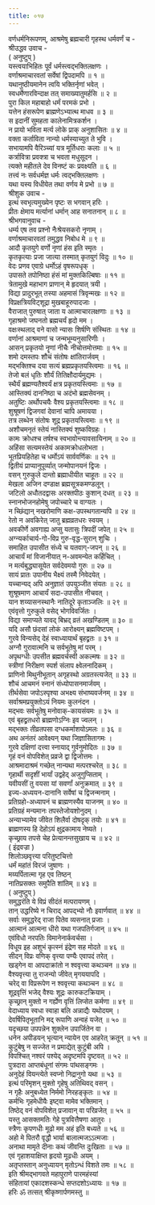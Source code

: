 ```yaml
---
title: ०१७
---
```

वर्णधर्मनिरूपणम्, आश्रमेषु ब्रह्मचारी गृहस्थ धर्मवर्णं च -  
श्रीउद्धव उवाच -  
( अनुष्टुप् )  
यस्त्वयाभिहितः पूर्वं धर्मस्त्वद्भक्तिलक्षणः ।  
वर्णाश्रमाचारवतां सर्वेषां द्विपदामपि ॥ १ ॥  
यथानुष्ठीयमानेन त्वयि भक्तिर्नृणां भवेत् ।  
स्वधर्मेणारविन्दाक्ष तत् समाख्यातुमर्हसि ॥ २ ॥  
पुरा किल महाबाहो धर्मं परमकं प्रभो ।  
यत्तेन हंसरूपेण ब्राह्मणेऽभ्यात्थ माधव ॥ ३ ॥  
स इदानीं सुमहता कालेनामित्रकर्शन ।  
न प्रायो भविता मर्त्य लोके प्राक् अनुशासितः ॥ ४ ॥  
वक्ता कर्ताविता नान्यो धर्मस्याच्युत ते भुवि ।  
सभायामपि वैरिञ्च्यां यत्र मूर्तिधराः कलाः ॥ ५ ॥  
कर्त्रावित्रा प्रवक्त्रा च भवता मधुसूदन ।  
त्यक्ते महीतले देव विनष्टं कः प्रवक्ष्यति ॥ ६ ॥  
तत्त्वं नः सर्वधर्मज्ञ धर्मः त्वद्भक्तिलक्षणः ।  
यथा यस्य विधीयेत तथा वर्णय मे प्रभो ॥ ७ ॥  
श्रीशुक उवाच -  
इत्थं स्वभृत्यमुख्येन पृष्टः स भगवान् हरिः ।  
प्रीतः क्षेमाय मर्त्यानां धर्मान् आह सनातनान् ॥ ८ ॥  
श्रीभगवानुवाच -  
धर्म्य एष तव प्रश्नो नैःश्रेयसकरो नृणाम् ।  
वर्णाश्रमाचारवतां तमुद्धव निबोध मे ॥ ९ ॥  
आदौ कृतयुगे वर्णो नृणां हंस इति स्मृतः ।  
कृतकृत्याः प्रजा जात्या तस्मात् कृतयुगं विदुः ॥ १० ॥  
वेदः प्रणव एवाग्रे धर्मोऽहं वृषरूपधृक् ।  
उपासते तपोनिष्ठा हंसं मां मुक्तकिल्बिषाः ॥ ११ ॥  
त्रेतामुखे महाभाग प्राणान् मे हृदयात् त्रयी ।  
विद्या प्रादुरभूत् तस्या अहमासं त्रिवृन्मखः ॥ १२ ॥  
विप्रक्षत्रियविट्शूद्रा मुखबाहूरुपादजाः ।  
वैराजात् पुरुषात् जाता य आत्माचारलक्षणाः ॥ १३ ॥  
गृहाश्रमो जघनतो ब्रह्मचर्यं हृदो मम ।  
वक्षःस्थलाद् वने वासो न्यासः शिर्षणि संस्थितः ॥ १४ ॥  
वर्णानां आश्रमाणां च जन्मभूम्यनुसारिणीः ।  
आसन् प्रकृतयो नॄणां नीचैः नीचोत्तमोत्तमाः ॥ १५ ॥  
शमो दमस्तपः शौचं संतोषः क्षांतिरार्जवम् ।  
मद्भक्तिश्च दया सत्यं ब्रह्मप्रकृतयस्त्विमाः ॥ १६ ॥  
तेजो बलं धृतिः शौर्यं तितिक्षौदार्यमुद्यमः ।  
स्थैर्यं ब्रह्मण्यतैश्वर्यं क्षत्र प्रकृतयस्त्विमाः ॥ १७ ॥  
आस्तिक्यं दाननिष्ठा च अदंभो ब्रह्मसेवनम् ।  
अतुष्टिः अर्थोपचयैः वैश्य प्रकृतयस्त्विमाः ॥ १८ ॥  
शुश्रूषणं द्विजगवां देवानां चापि अमायया ।  
तत्र लब्धेन संतोषः शूद्र प्रकृतयस्त्विमाः ॥ १९ ॥  
अशौचमनृतं स्तेयं नास्तिक्यं शुष्कविग्रहः ।  
कामः क्रोधश्च तर्षश्च स्वभावोन्त्यावसायिनाम् ॥ २० ॥  
अहिंसा सत्यमस्तेयं अकामक्रोधलोभता ।  
भूतप्रियहितेहा च धर्मोऽयं सार्ववर्णिकः ॥ २१ ॥  
द्वितीयं प्राप्यानुपूर्व्यात् जन्मोपानयनं द्विजः ।  
वसन् गुरुकुले दान्तो ब्रह्माधीयीत चाहूतः ॥ २२ ॥  
मेखला अजिन दण्डाक्ष ब्रह्मसूत्रकमण्डलून् ।  
जटिलो अधौतदद्वासः अरक्तपीठः कुशान् दधत् ॥ २३ ॥  
स्नानभोजनहोमेषु जपोच्चारे च वाग्यतः ।  
न च्छिंद्यान् नखरोमाणि कक्ष-उपस्थगतान्यपि ॥ २४ ॥  
रेतो न अवकिरेत् जातु ब्रह्मव्रतधरः स्वयम् ।  
अवकीर्णे अवगाह्य अप्सु यतासुः त्रिपदीं जपेत् ॥ २५ ॥  
अग्न्यर्काचार्य-गो-विप्र गुरु-वृद्ध-सुरान् शुचिः ।  
समाहित उपासीत संध्ये च यतवाग्-जपन् ॥ २६ ॥  
आचार्यं मां विजानीयात् न-अवमन्येत कर्हिचित् ।  
न मर्त्यबुद्ध्यासूयेत सर्वदेवमयो गुरुः ॥ २७ ॥  
सायं प्रातः उपानीय भैक्ष्यं तस्मै निवेदयेत् ।  
यच्चान्यद् अपि अनुज्ञातं उपयुञ्जीत संयतः ॥ २८ ॥  
शुश्रूषमाण आचार्यं सदा-उपासीत नीचवत् ।  
यान शय्यासनस्थानैः नातिदूरे कृताञ्जलिः ॥ २९ ॥  
एवंवृत्तो गुरुकुले वसेद् भोगविवर्जितः ।  
विद्या समाप्यते यावद् बिभ्रद् व्रतं अखण्डितम् ॥ ३० ॥  
यदि असौ छंदसां लोकं आरोक्ष्यन् ब्रह्मविष्टपम् ।  
गुरवे विन्यसेद् देहं स्वाध्यायार्थं बृहद्व्रतः ॥ ३१ ॥  
अग्नौ गुरावात्मनि च सर्वभूतेषु मां परम् ।  
अपृथग्धीः उपसीत ब्रह्मवर्चस्वी अकल्मषः ॥ ३२ ॥  
स्त्रीणां निरीक्षण स्पर्श संलाप क्ष्वेलनादिकम् ।  
प्राणिनो मिथुनीभूतान् अगृहस्थो अग्रतस्त्यजेत् ॥ ३३ ॥  
शौचं आचमनं स्नानं संध्योपासनमार्जवम् ।  
तीर्थसेवा जपोऽस्पृश्या अभक्ष्य संभाष्यवर्जनम् ॥ ३४ ॥  
सर्वाश्रमप्रयुक्तोऽयं नियमः कुलनंदन ।  
मद्भवः सर्वभूतेषु मनोवाक्-कायसंयमः ॥ ३५ ॥  
एवं बृहद्व्रतधरो ब्राह्मणोऽग्निः इव ज्वलन् ।  
मद्भक्तः तीव्रतपसा दग्धकर्माशयोऽमलः ॥ ३६ ॥  
अथ अनंतरं आवेक्ष्यन् यथा जिज्ञासितागमः ।  
गुरवे दक्षिणां दत्त्वा स्नायाद् गुर्वनुमोदितः ॥ ३७ ॥  
गृहं वनं वोपविशेत् प्रव्रजे द्वा द्विजोत्तमः ।  
आश्रमादाश्रमं गच्छेत् नान्यथा मत्परश्चरेत् ॥ ३८ ॥  
गृहार्थी सदृशीं भार्यां उद्वहेद् अजुगुप्सिताम् ।  
यवीयसीं तु वयसा यां सवर्णां अनुक्रमात् ॥ ३९ ॥  
इज्य-अध्ययन-दानानि सर्वेषां च द्विजन्मनाम् ।  
प्रतिग्रहो-अध्यापनं च ब्राह्मणस्यैव याजनम् ॥ ४० ॥  
प्रतिग्रहं मन्यमानः तपस्तेजोयशोनुदम् ।  
अन्याभ्यामेव जीवेत शिलैर्वा दोषदृक् तयोः ॥ ४१ ॥  
ब्राह्मणस्य हि देहोऽयं क्षुद्रकामाय नेष्यते ।  
कृच्छ्राय तपसे चेह प्रेत्यानन्तसुखाय च ॥ ४२ ॥  
( इंद्रवज्रा )  
शिलोञ्छवृत्त्या परितुष्टचित्तो  
धर्मं महांतं विरजं जुषाणः ।  
मय्यर्पितात्मा गृह एव तिष्ठन्  
नातिप्रसक्तः समुपैति शांतिम् ॥ ४३ ॥  
( अनुष्टुप् )  
समुद्धरंति ये विप्रं सीदंतं मत्परायणम् ।  
तान् उद्धरिष्ये न चिराद् आपद्भ्यो नौः इवार्णवात् ॥ ४४ ॥  
सर्वाः समुद्धरेद् राजा पितेव व्यसनात् प्रजाः ।  
आत्मानं आत्मना धीरो यथा गजपतिर्गजान् ॥ ४५ ॥  
एवंविधो नरपतिः विमानेनार्कवर्चसा ।  
विधूय इह अशुभं कृत्स्नं इंद्रेण सह मोदते ॥ ४६ ॥  
सीदन् विप्रः वणिक् वृत्त्या पण्यैः एवापदं तरेत् ।  
खड्गेन वा आपदाक्रांतो न श्ववृत्त्या कथञ्चन ॥ ४७ ॥  
वैश्यवृत्त्या तु राजन्यो जीवेत् मृगययापदि ।  
चरेद् वा विप्ररूपेण न श्ववृत्त्या कथञ्चन ॥ ४८ ॥  
शूद्रवृत्तिं भजेद् वैश्यः शूद्रः कारुकटक्रियाम् ।  
कृच्छ्रान् मुक्तो न गर्ह्येण वृत्तिं लिप्सेत कर्मणा ॥ ४९ ॥  
वेदाध्याय स्वधा स्वाहा बलि अन्नाद्यैः यथोदयम् ।  
देवर्षिपितृभूतानि मद् रूपाणि अन्वहं यजेत् ॥ ५० ॥  
यदृच्छया उपपन्नेन शुक्लेन उपार्जितेन वा ।  
धनेन अपीडयन् भृत्यान् न्यायेन एव आहरेत् क्रतून् ॥ ५१ ॥  
कुटुंबेषु न सज्जेत न प्रमाद्येत् कुटुंबी अपि ।  
विपश्चित् नश्वरं पश्येद् अदृष्टमपि दृष्टवत् ॥ ५२ ॥  
पुत्रदारा आप्तबंधूनां संगमः पांथसङ्गमः ।  
अनुदेहं वियन्त्येते स्वप्नो निद्रानुगो यथा ॥ ५३ ॥  
इत्थं परिमृशन् मुक्तो गृहेषु अतिथिवद् वसन् ।  
न गृहैः अनुबध्येत निर्ममो निरहङ्कृतः ॥ ५४ ॥  
कर्मभिः गृहमेधीयैः इष्ट्वा मामेव भक्तिमान् ।  
तिष्ठेद् वनं वोपविशेत् प्रजावान् वा परिव्रजेत् ॥ ५५ ॥  
यस्तु आसक्तमतिः गेहे पुत्रवित्तैषणा आतुरः ।  
स्त्रैणः कृपणधीः मूढो मम अहं इति बध्यते ॥ ५६ ॥  
अहो मे पितरौ वृद्धौ भार्या बालात्मजऽऽत्मजाः ।  
अनाथा मामृते दीनाः कथं जीवन्ति दुःखिताः ॥ ५७ ॥  
एवं गृहाशयाक्षिप्त हृदयो मूढधीः अयम् ।  
अतृप्तस्तान् अनुध्यायन् मृतोऽन्धं विशते तमः ॥ ५८ ॥  
इति श्रीमद्भागवते महापुराणे पारमहंस्यां  
संहितायां एकादशस्कन्धे सप्तदशोऽध्यायः ॥ १७ ॥  
हरिः ॐ तत्सत् श्रीकृष्णार्पणमस्तु ॥